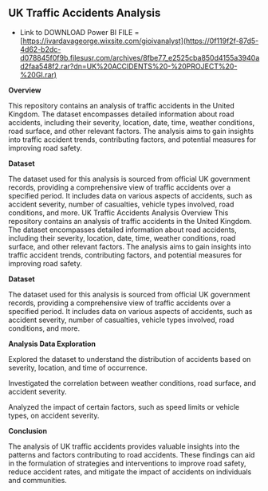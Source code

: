 ## UK Traffic Accidents  Analysis

* Link to DOWNLOAD Power BI FILE = [https://ivardavageorge.wixsite.com/gioivanalyst](https://0f119f2f-87d5-4d62-b2dc-d078845f0f9b.filesusr.com/archives/8fbe77_e2525cba850d4155a3940ad2faa548f2.rar?dn=UK%20ACCIDENTS%20-%20PROJECT%20-%20GI.rar)

**Overview**

This repository contains an analysis of traffic accidents in the United Kingdom. The dataset encompasses detailed information about road accidents, including their severity, location, date, time, weather conditions, road surface, and other relevant factors. The analysis aims to gain insights into traffic accident trends, contributing factors, and potential measures for improving road safety.

**Dataset**

The dataset used for this analysis is sourced from official UK government records, providing a comprehensive view of traffic accidents over a specified period. It includes data on various aspects of accidents, such as accident severity, number of casualties, vehicle types involved, road conditions, and more.
UK Traffic Accidents Analysis
Overview
This repository contains an analysis of traffic accidents in the United Kingdom. The dataset encompasses detailed information about road accidents, including their severity, location, date, time, weather conditions, road surface, and other relevant factors. The analysis aims to gain insights into traffic accident trends, contributing factors, and potential measures for improving road safety.

**Dataset**

The dataset used for this analysis is sourced from official UK government records, providing a comprehensive view of traffic accidents over a specified period. It includes data on various aspects of accidents, such as accident severity, number of casualties, vehicle types involved, road conditions, and more.

**Analysis
Data Exploration**

Explored the dataset to understand the distribution of accidents based on severity, location, and time of occurrence.

Investigated the correlation between weather conditions, road surface, and accident severity.

Analyzed the impact of certain factors, such as speed limits or vehicle types, on accident severity.

**Conclusion**

The analysis of UK traffic accidents provides valuable insights into the patterns and factors contributing to road accidents.
These findings can aid in the formulation of strategies and interventions to improve road safety, reduce accident rates, and mitigate the impact of accidents on individuals and communities.

